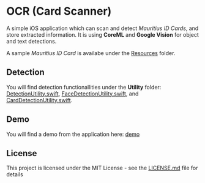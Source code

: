 # OCR (Card Scanner)

A simple iOS application which can scan and detect *Mauritius ID Cards*, and store extracted information. It is using **CoreML** and **Google Vision** for object and text detections.

A sample *Mauritius ID Card* is availabe under the [Resources](https://github.com/Hassaniiii/OCR/tree/master/CardScanner/Resources) folder.

## Detection

You will find detection functionallities under the **Utility** folder: [DetectionUtility.swift](https://github.com/Hassaniiii/OCR/blob/master/CardScanner/Utility/DetectionUtility.swift), [FaceDetectionUtility.swift](https://github.com/Hassaniiii/OCR/blob/master/CardScanner/Utility/FaceDetectionUtility.swift), and [CardDetectionUtility.swift](https://github.com/Hassaniiii/OCR/blob/master/CardScanner/Utility/CardDetectionUtility.swift).

## Demo
You will find a demo from the application here: [demo](https://github.com/Hassaniiii/OCR/blob/master/demo.gif)

## License
This project is licensed under the MIT License - see the [LICENSE.md](https://github.com/Hassaniiii/OCR/blob/master/LICENSE.md) file for details
